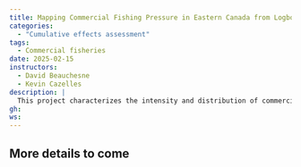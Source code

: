 ```yaml
---
title: Mapping Commercial Fishing Pressure in Eastern Canada from Logbook Data (2000–2020)
categories: 
  - "Cumulative effects assessment"
tags: 
  - Commercial fisheries
date: 2025-02-15
instructors:
  - David Beauchesne
  - Kevin Cazelles
description: | 
  This project characterizes the intensity and distribution of commercial fishing in eastern Canada using 20 years of logbook data from Fisheries and Oceans Canada. Over 3 million fishing events were analyzed, encompassing 100 species and 57 gear types. Data were standardized, cleaned, and integrated into a suite of monthly, gear-specific raster layers representing fishing effort and landings across the region. By classifying gear types and linking species traits, we developed spatially explicit indicators of fishing pressure—including effort by gear, landings by target and bycatch species, and depth-specific activity. This high-resolution dataset reveals spatial and temporal trends in fishing pressure and supports cumulative impact assessments, fisheries management, and marine conservation planning.
gh: 
ws: 
---
```



## More details to come

